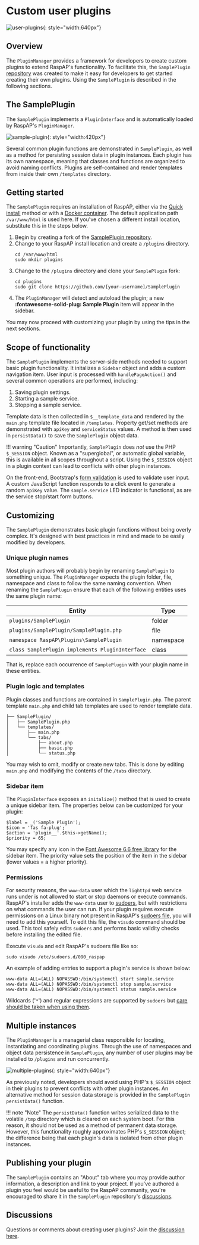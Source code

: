 # Custom user plugins

![user-plugins](https://github.com/user-attachments/assets/4319b667-f73f-4803-8407-f1b825a9e10c){: style="width:640px"}

## Overview
The `PluginManager` provides a framework for developers to create custom plugins to extend RaspAP's functionality. To facilitate this, the `SamplePlugin` [repository](https://github.com/RaspAP/SamplePlugin) was created to make it easy for developers to get started creating their own plugins. Using the `SamplePlugin` is described in the following sections.

## The SamplePlugin
The `SamplePlugin` implements a `PluginInterface` and is automatically loaded by RaspAP's `PluginManager`. 

![sample-plugin](https://github.com/user-attachments/assets/5a6ecf40-2b14-4502-8b63-5e85f9ade6f6){: style="width:420px"}


Several common plugin functions are demonstrated in `SamplePlugin`, as well as a method for persisting session data in plugin instances. Each plugin has its own namespace, meaning that classes and functions are organized to avoid naming conflicts. Plugins are self-contained and render templates from inside their own `/templates` directory.

## Getting started
The `SamplePlugin` requires an installation of RaspAP, either via the [Quick install](quick.md) method or with a [Docker container](docker.md). The default application path `/var/www/html` is used here. If you've chosen a different install location, substitute this in the steps below.

1. Begin by creating a fork of the [SamplePlugin repository](https://github.com/RaspAP/SamplePlugin).
2. Change to your RaspAP install location and create a `/plugins` directory.
   ```
   cd /var/www/html
   sudo mkdir plugins
   ```
3. Change to the `/plugins` directory and clone your `SamplePlugin` fork:
   ```
   cd plugins
   sudo git clone https://github.com/[your-username]/SamplePlugin
   ```
4. The `PluginManager` will detect and autoload the plugin; a new **:fontawesome-solid-plug: Sample Plugin** item will appear in the sidebar.

You may now proceed with customizing your plugin by using the tips in the next sections.

## Scope of functionality
The `SamplePlugin` implements the server-side methods needed to support basic plugin functionality. It initalizes a `Sidebar` object and adds a custom navigation item. User input is processed with `handlePageAction()` and several common operations are performed, including:

1. Saving plugin settings.
2. Starting a sample service.
3. Stopping a sample service.

Template data is then collected in `$__template_data` and rendered by the `main.php` template file located in `/templates`. Property get/set methods are demonstrated with `apiKey` and `serviceStatus` values. A method is then used in `persistData()` to save the `SamplePlugin` object data.

!!! warning "Caution"
    Importantly, `SamplePlugin` does _not_ use the PHP `$_SESSION` object. Known as a "superglobal", or automatic global variable, this is available in all scopes throughout a script. Using the `$_SESSION` object in a plugin context can lead to conflicts with other plugin instances.

On the front-end, Bootstrap's [form validation](https://getbootstrap.com/docs/5.3/forms/validation/) is used to validate user input. A custom JavaScript function responds to a click event to generate a random `apiKey` value. The `sample.service` LED indicator is functional, as are the service stop/start form buttons.

## Customizing
The `SamplePlugin` demonstrates basic plugin functions without being overly complex. It's designed with best practices in mind and made to be easily modified by developers.

### Unique plugin names
Most plugin authors will probably begin by renaming `SamplePlugin` to something unique. The `PluginManager` expects the plugin folder, file, namespace and class to follow the same naming convention. When renaming the `SamplePlugin` ensure that each of the following entities uses the same plugin name:


|  Entity                                          |   Type     |
|--------------------------------------------------|------------|
| `plugins/SamplePlugin`                           | folder     |
| `plugins/SamplePlugin/SamplePlugin.php`          | file       |
| `namespace RaspAP\Plugins\SamplePlugin`          | namespace  |
| `class SamplePlugin implements PluginInterface`  | class      |

That is, replace each occurrence of `SamplePlugin` with your plugin name in these entities.

### Plugin logic and templates
Plugin classes and functions are contained in `SamplePlugin.php`. The parent template `main.php` and child tab templates are used to render template data. 

```
├── SamplePlugin/
│   ├── SamplePlugin.php
│   └── templates/
│       ├── main.php
│       └── tabs/
│           ├── about.php
│           ├── basic.php
│           └── status.php
```

You may wish to omit, modify or create new tabs. This is done by editing `main.php` and modifying the contents of the `/tabs` directory.

### Sidebar item
The `PluginInterface` exposes an `initalize()` method that is used to create a unique sidebar item. The properties below can be customized for your plugin:

```
$label = _('Sample Plugin');
$icon = 'fas fa-plug';
$action = 'plugin__'.$this->getName();
$priority = 65;
```

You may specify any icon in the [Font Awesome 6.6 free library](https://fontawesome.com/icons) for the sidebar item. The priority value sets the position of the item in the sidebar (lower values = a higher priority).

### Permissions
For security reasons, the `www-data` user which the `lighttpd` web service runs under is not allowed to start or stop daemons or execute commands. RaspAP's installer adds the `www-data` user to [sudoers](https://www.sudo.ws/about/intro/), but with restrictions on what commands the user can run. If your plugin requires execute permissions on a Linux binary not present in RaspAP's [sudoers file](https://github.com/RaspAP/raspap-webgui/blob/master/installers/raspap.sudoers), you will need to add this yourself. To edit this file, the `visudo` command should be used. This tool safely edits `sudoers` and performs basic validity checks before installing the edited file.

Execute `visudo` and edit RaspAP's sudoers file like so:

```
sudo visudo /etc/sudoers.d/090_raspap
```

An example of adding entries to support a plugin's service is shown below:

```
www-data ALL=(ALL) NOPASSWD:/bin/systemctl start sample.service
www-data ALL=(ALL) NOPASSWD:/bin/systemctl stop sample.service
www-data ALL=(ALL) NOPASSWD:/bin/systemctl status sample.service
```

Wildcards ('`*`') and regular expressions are supported by `sudoers` but [care should be taken when using them](https://www.sudo.ws/posts/2022/03/sudo-1.9.10-using-regular-expressions-in-the-sudoers-file/).

## Multiple instances
The `PluginManager` is a managerial class responsible for locating, instantiating and coordinating plugins. Through the use of namespaces and object data persistence in `SamplePlugin`, any number of user plugins may be installed to `/plugins` and run concurrently.

![multiple-plugins](https://github.com/user-attachments/assets/2d156efe-8cfc-49e7-b682-219d2db4eeee){: style="width:640px"}

As previously noted, developers should avoid using PHP's `$_SESSION` object in their plugins to prevent conflicts with other plugin instances. An alternative method for session data storage is provided in the `SamplePlugin` `persistData()` function. 

!!! note "Note"
    The `persistData()` function writes serialized data to the volatile `/tmp` directory which is cleared on each system boot. For this reason, it should not be used as a method of permanent data storage. However, this functionality roughly approximates PHP's `$_SESSION` object; the difference being that each plugin's data is isolated from other plugin instances.


## Publishing your plugin
The `SamplePlugin` contains an "About" tab where you may provide author information, a description and link to your project. If you've authored a plugin you feel would be useful to the RaspAP community, you're encouraged to share it in the `SamplePlugin` repository's [discussions](https://github.com/RaspAP/SamplePlugin/discussions). 

## Discussions
Questions or comments about creating user plugins? Join the [discussion here](https://github.com/RaspAP/raspap-webgui/discussions/).

